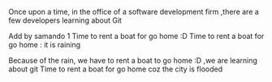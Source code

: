 Once upon a time, in the office of a software development firm
,there are a few developers learning about Git

Add by samando 1
Time to rent a boat for go home :D
Time to rent a boat for go home :
it is raining

Because of the rain, we have to rent a boat to go home :D
,we are learning about git
Time to rent a boat for go home coz the city is flooded 
